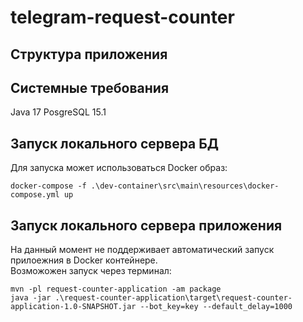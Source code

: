 # telegram-request-counter

## Структура приложения

## Системные требования 

Java 17
PosgreSQL 15.1

## Запуск локального сервера БД

Для запуска может использоваться Docker образ:

````
docker-compose -f .\dev-container\src\main\resources\docker-compose.yml up
````

## Запуск локального сервера приложения

На данный момент не поддерживает автоматический запуск прилоежния в Docker контейнере.  
Возможожен запуск через терминал:

````\
mvn -pl request-counter-application -am package
java -jar .\request-counter-application\target\request-counter-application-1.0-SNAPSHOT.jar --bot_key=key --default_delay=1000

````